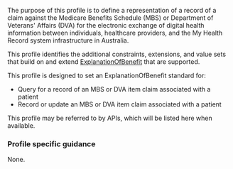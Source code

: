 The purpose of this profile is to define a representation of a record of a claim against the Medicare Benefits Schedule (MBS) or Department of Veterans' Affairs (DVA) for the electronic exchange of digital health information between individuals, healthcare providers, and the My Health Record system infrastructure in Australia.

This profile identifies the additional constraints, extensions, and value sets that build on and extend [ExplanationOfBenefit](http://hl7.org/fhir/R4/explanationofbenefit.html) that are supported. 

This profile is designed to set an ExplanationOfBenefit standard for:
* Query for a record of an MBS or DVA item claim associated with a patient
* Record or update an MBS or DVA item claim associated with a patient

This profile may be referred to by APIs, which will be listed here when available.

### Profile specific guidance
None.